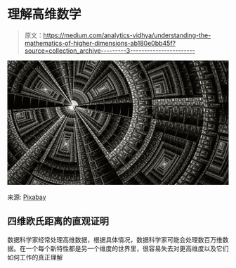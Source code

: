 # 理解高维数学

> 原文：<https://medium.com/analytics-vidhya/understanding-the-mathematics-of-higher-dimensions-ab180e0bb45f?source=collection_archive---------3----------------------->

![](img/b86a33b9b9d27ddb924b6825c4dbdb2e.png)

来源: [Pixabay](https://pixabay.com/illustrations/fractal-circle-circular-geometry-2090592/)

## 四维欧氏距离的直观证明

数据科学家经常处理高维数据，根据具体情况，数据科学家可能会处理数百万维数据。在一个每个新特性都是另一个维度的世界里，很容易失去对更高维度以及它们如何工作的真正理解